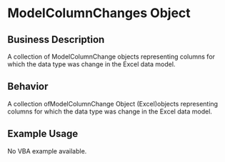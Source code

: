 # ModelColumnChanges Object

## Business Description
A collection of ModelColumnChange objects representing columns for which the data type was change in the Excel data model.

## Behavior
A collection ofModelColumnChange Object (Excel)objects representing columns for which the data type was change in the Excel data model.

## Example Usage
No VBA example available.